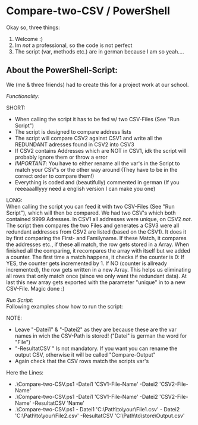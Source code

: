 # Compare-two-CSV / PowerShell

Okay so, three things:

1. Welcome :)
2. Im *not* a professional, so the code is not perfect
3. The script (var, methods etc.) are in german because I am so yeah....

About the PowerShell-Script:
------------------
We (me & three friends) had to create this for a project work at our school. 

*Functionality:*  

SHORT:
* When calling the script it has to be fed w/ two CSV-Files (See "Run Script")
* The script is designed to compare address lists
* The script will compare CSV2 against CSV1 and write all the REDUNDANT adresses found in CSV2 into CSV3
* If CSV2 contains Addresses which are NOT in CSV1, idk the script will probably ignore them or throw a error
* *IMPORTANT*: You have to either rename all the var's in the Script to match your CSV's or the other way around (They have to be in the correct order to compare them!)
* Everything is coded and (beautifully) commented in german (If you reeeaaalllyyy need a english version I can make you one)

LONG:  
When calling the script you can feed it with two CSV-Files (See "Run Script"), which will then be compared. We had two CSV's which both contained 9999 Adresses. In CSV1 all addresses were unique, on CSV2 *not*. The script then compares the two Files and generates a CSV3 were all redundant addresses from CSV2 are listed (based on the CSV1).
It does it by first comparing the First- and Familyname. If these Match, it compares the addresses etc., if these all match, the row gets stored in a Array.
When finished all the comparing, it recompares the array with itself but we added a counter. 
The first time a match happens, it checks if the counter is 0: If YES, the counter gets incremented by 1. If NO (counter is allready incremented), the row gets written in a new Array. This helps us eliminating all rows that only match once (since we only want the redundant data). 
At last this new array gets exported with the parameter "unique" in to a new CSV-File.
Magic done :)

*Run Script:*   
Following examples show how to run the script:

NOTE: 
* Leave "-Datei1" & "-Datei2" as they are because these are the var names in wich the CSV-Path is stored! ("Datei" is german the word for "File")
* "-ResultatCSV <name>" Is not mandatory. If you want you can rename the output CSV, otherwise it will be called "Compare-Output"
* Again check that the CSV rows match the scripts var's
  
Here the Lines:  
* .\Compare-two-CSV.ps1 -Datei1 'CSV1-File-Name' -Datei2 'CSV2-File-Name'
* .\Compare-two-CSV.ps1 -Datei1 'CSV1-File-Name' -Datei2 'CSV2-File-Name' -ResultatCSV 'Name'
* .\Compare-two-CSV.ps1 - Datei1 'C:\Path\to\your\File1.csv' - Datei2 'C:\Path\to\your\File2.csv' -ResultatCSV 'C:\Path\to\store\Output.csv'
